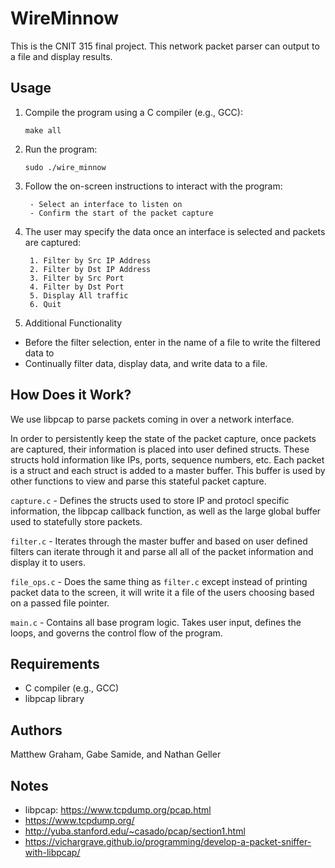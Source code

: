 # WireMinnow
This is the CNIT 315 final project. This network packet parser can output to a file and display results.

## Usage

1. Compile the program using a C compiler (e.g., GCC):
    ```
    make all
    ```

2. Run the program:
    ```
    sudo ./wire_minnow
    ```

3. Follow the on-screen instructions to interact with the program:
   ``` 
    - Select an interface to listen on 
    - Confirm the start of the packet capture       
   ```
4. The user may specify the data once an interface is selected and packets are captured:
   ```
    1. Filter by Src IP Address
    2. Filter by Dst IP Address
    3. Filter by Src Port
    4. Filter by Dst Port
    5. Display All traffic
    6. Quit
   ```

5. Additional Functionality
- Before the filter selection, enter in the name of a file to write the filtered data to
- Continually filter data, display data, and write data to a file. 

## How Does it Work?
We use libpcap to parse packets coming in over a network interface. 

In order to persistently keep the state of the packet capture, once packets are captured, 
their information is placed into user defined structs. These structs hold information like IPs, 
ports, sequence numbers, etc. Each packet is a struct and each struct is added to a master buffer.
This buffer is used by other functions to view and parse this stateful packet capture. 

`capture.c` - Defines the structs used to store IP and protocl specific information, the libpcap callback
function, as well as the large global buffer used to statefully store packets. 

`filter.c` - Iterates through the master buffer and based on user defined filters can iterate through it
and parse all all of the packet information and display it to users. 

`file_ops.c` - Does the same thing as `filter.c` except instead of printing packet data to the screen, 
it will write it a file of the users choosing based on a passed file pointer. 

`main.c` - Contains all base program logic. Takes user input, defines the loops, and governs the control flow of the program. 

## Requirements
- C compiler (e.g., GCC)
- libpcap library

## Authors
Matthew Graham, Gabe Samide, and Nathan Geller


## Notes
- libpcap: https://www.tcpdump.org/pcap.html
- https://www.tcpdump.org/
- http://yuba.stanford.edu/~casado/pcap/section1.html
- https://vichargrave.github.io/programming/develop-a-packet-sniffer-with-libpcap/

